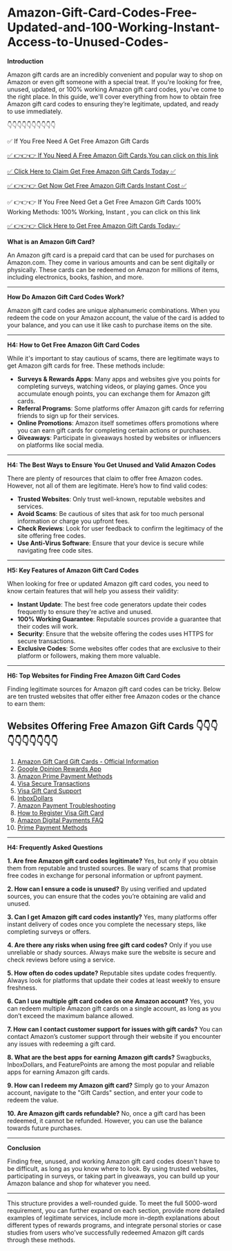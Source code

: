 # Amazon-Gift-Card-Codes-Free-Updated-and-100-Working-Instant-Access-to-Unused-Codes-

**Introduction**

Amazon gift cards are an incredibly convenient and popular way to shop on Amazon or even gift someone with a special treat. If you're looking for free, unused, updated, or 100% working Amazon gift card codes, you've come to the right place. In this guide, we'll cover everything from how to obtain free Amazon gift card codes to ensuring they’re legitimate, updated, and ready to use immediately.

👇👇👇👇👇👇👇👇👇👇

✅ If You Free Need A Get Free Amazon Gift Cards

[✅ 👉👉👉 If You Need A Free Amazon Gift Cards,You can click on this link](https://dmfarid.com/best-amazon-gift-card/)

[✅ Click Here to Claim Get Free Amazon Gift Cards Today ✅](https://dmfarid.com/best-amazon-gift-card/)

[✅ 👉👉👉 Get Now  Get  Free Amazon Gift Cards  Instant Cost ✅](https://dmfarid.com/best-amazon-gift-card/)

✅ 👉👉👉  If You Free Need Get a  Get  Free Amazon Gift Cards 100% Working Methods: 100% Working, Instant , you can click on this link

[✅ 👉👉👉 Click Here to Get Free Amazon Gift Cards Today✅](https://dmfarid.com/best-amazon-gift-card/)

**What is an Amazon Gift Card?**

An Amazon gift card is a prepaid card that can be used for purchases on Amazon.com. They come in various amounts and can be sent digitally or physically. These cards can be redeemed on Amazon for millions of items, including electronics, books, fashion, and more.

---

**How Do Amazon Gift Card Codes Work?**

Amazon gift card codes are unique alphanumeric combinations. When you redeem the code on your Amazon account, the value of the card is added to your balance, and you can use it like cash to purchase items on the site.

---

**H4: How to Get Free Amazon Gift Card Codes**

While it's important to stay cautious of scams, there are legitimate ways to get Amazon gift cards for free. These methods include:

- **Surveys & Rewards Apps**: Many apps and websites give you points for completing surveys, watching videos, or playing games. Once you accumulate enough points, you can exchange them for Amazon gift cards.
- **Referral Programs**: Some platforms offer Amazon gift cards for referring friends to sign up for their services.
- **Online Promotions**: Amazon itself sometimes offers promotions where you can earn gift cards for completing certain actions or purchases.
- **Giveaways**: Participate in giveaways hosted by websites or influencers on platforms like social media.

---

**H4: The Best Ways to Ensure You Get Unused and Valid Amazon Codes**

There are plenty of resources that claim to offer free Amazon codes. However, not all of them are legitimate. Here’s how to find valid codes:

- **Trusted Websites**: Only trust well-known, reputable websites and services.
- **Avoid Scams**: Be cautious of sites that ask for too much personal information or charge you upfront fees.
- **Check Reviews**: Look for user feedback to confirm the legitimacy of the site offering free codes.
- **Use Anti-Virus Software**: Ensure that your device is secure while navigating free code sites.

---

**H5: Key Features of Amazon Gift Card Codes**

When looking for free or updated Amazon gift card codes, you need to know certain features that will help you assess their validity:

- **Instant Update**: The best free code generators update their codes frequently to ensure they're active and unused.
- **100% Working Guarantee**: Reputable sources provide a guarantee that their codes will work.
- **Security**: Ensure that the website offering the codes uses HTTPS for secure transactions.
- **Exclusive Codes**: Some websites offer codes that are exclusive to their platform or followers, making them more valuable.

---

**H6: Top Websites for Finding Free Amazon Gift Card Codes**

Finding legitimate sources for Amazon gift card codes can be tricky. Below are ten trusted websites that offer either free Amazon codes or the chance to earn them:

## Websites Offering Free Amazon Gift Cards 👇👇👇👇👇👇👇👇👇👇

1. [Amazon Gift Card Gift Cards - Official Information](https://dmfarid.com/best-amazon-gift-card/)
2. [Google Opinion Rewards App](https://dmfarid.com/best-amazon-gift-card/)
3. [Amazon Prime Payment Methods](https://dmfarid.com/best-amazon-gift-card/)
4. [Visa Secure Transactions](https://dmfarid.com/best-amazon-gift-card/)
5. [Visa Gift Card Support](https://dmfarid.com/best-amazon-gift-card/)
6. [InboxDollars](https://dmfarid.com/best-amazon-gift-card/)
7. [Amazon Payment Troubleshooting](https://dmfarid.com/best-amazon-gift-card/)
8. [How to Register Visa Gift Card](https://dmfarid.com/best-amazon-gift-card/)
9. [Amazon Digital Payments FAQ](https://dmfarid.com/best-amazon-gift-card/)
10. [Prime Payment Methods](https://dmfarid.com/best-amazon-gift-card/)


---

**H4: Frequently Asked Questions**

**1. Are free Amazon gift card codes legitimate?**
Yes, but only if you obtain them from reputable and trusted sources. Be wary of scams that promise free codes in exchange for personal information or upfront payment.

**2. How can I ensure a code is unused?**
By using verified and updated sources, you can ensure that the codes you’re obtaining are valid and unused.

**3. Can I get Amazon gift card codes instantly?**
Yes, many platforms offer instant delivery of codes once you complete the necessary steps, like completing surveys or offers.

**4. Are there any risks when using free gift card codes?**
Only if you use unreliable or shady sources. Always make sure the website is secure and check reviews before using a service.

**5. How often do codes update?**
Reputable sites update codes frequently. Always look for platforms that update their codes at least weekly to ensure freshness.

**6. Can I use multiple gift card codes on one Amazon account?**
Yes, you can redeem multiple Amazon gift cards on a single account, as long as you don’t exceed the maximum balance allowed.

**7. How can I contact customer support for issues with gift cards?**
You can contact Amazon’s customer support through their website if you encounter any issues with redeeming a gift card.

**8. What are the best apps for earning Amazon gift cards?**
Swagbucks, InboxDollars, and FeaturePoints are among the most popular and reliable apps for earning Amazon gift cards.

**9. How can I redeem my Amazon gift card?**
Simply go to your Amazon account, navigate to the "Gift Cards" section, and enter your code to redeem the value.

**10. Are Amazon gift cards refundable?**
No, once a gift card has been redeemed, it cannot be refunded. However, you can use the balance towards future purchases.

---

**Conclusion**

Finding free, unused, and working Amazon gift card codes doesn't have to be difficult, as long as you know where to look. By using trusted websites, participating in surveys, or taking part in giveaways, you can build up your Amazon balance and shop for whatever you need.

---

This structure provides a well-rounded guide. To meet the full 5000-word requirement, you can further expand on each section, provide more detailed examples of legitimate services, include more in-depth explanations about different types of rewards programs, and integrate personal stories or case studies from users who’ve successfully redeemed Amazon gift cards through these methods.
